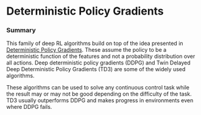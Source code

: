 # Deterministic Policy Gradients

### Summary 
This family of deep RL algorithms build on top of the idea presented in [Deterministic Policy Gradients](). These assume the policy to be a deterministic function of the features and not a probability distribution over all actions. Deep deterministic policy gradients (DDPG) and Twin Delayed Deep Deterministic Policy Gradients (TD3) are some of the widely used algorithms.

These algorithms can be used to solve any continuous control task while the result may or may not be good depending on the difficulty of the task. TD3 usually outperforms DDPG and makes progress in environments even where DDPG fails.